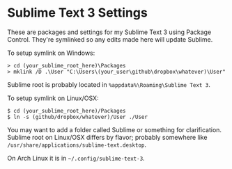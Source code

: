 Sublime Text 3 Settings
=======================

These are packages and settings for my Sublime Text 3 using Package Control. They're symlinked so any edits made here will update Sublime.

To setup symlink on Windows:

    > cd (your_sublime_root_here)\Packages
    > mklink /D .\User "C:\Users\(your_user\github\dropbox\whatever)\User"

Sublime root is probably located in ```%appdata%\Roaming\Sublime Text 3```.

To setup symlink on Linux/OSX:

    $ cd (your_sublime_root_here)/Packages
    $ ln -s (github/dropbox/whatever)/User ./User

You may want to add a folder called Sublime or something for clarification. Sublime root on Linux/OSX differs by flavor; probably somewhere like ```/usr/share/applications/sublime-text.desktop```.

On Arch Linux it is in ```~/.config/sublime-text-3```.
